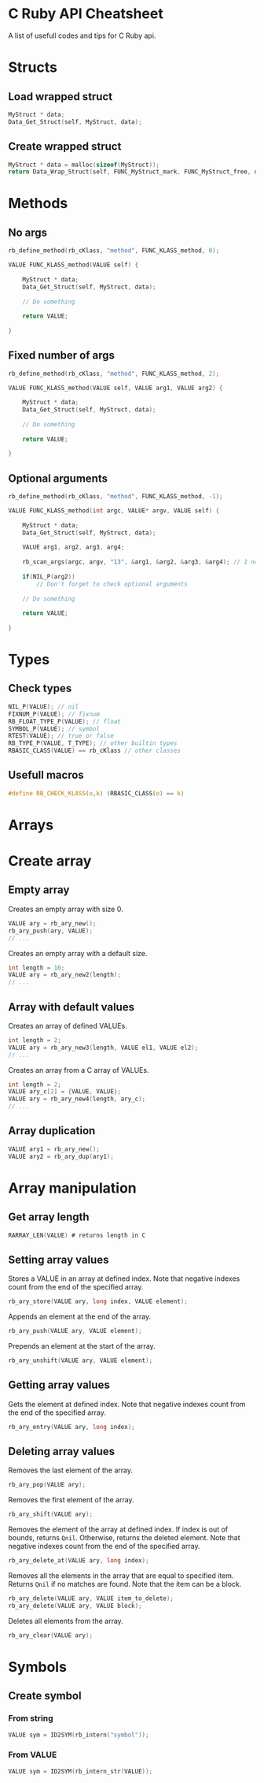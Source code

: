 # C Ruby API Cheatsheet
A list of usefull codes and tips for C Ruby api.

# Structs
## Load wrapped struct
```c
MyStruct * data;
Data_Get_Struct(self, MyStruct, data);
```
## Create wrapped struct
```c
MyStruct * data = malloc(sizeof(MyStruct));
return Data_Wrap_Struct(self, FUNC_MyStruct_mark, FUNC_MyStruct_free, data);
```

# Methods
## No args
```c
rb_define_method(rb_cKlass, "method", FUNC_KLASS_method, 0);

VALUE FUNC_KLASS_method(VALUE self) {
    
    MyStruct * data;
    Data_Get_Struct(self, MyStruct, data);
    
    // Do something
    
    return VALUE;
    
}
```
## Fixed number of args
```c
rb_define_method(rb_cKlass, "method", FUNC_KLASS_method, 2);

VALUE FUNC_KLASS_method(VALUE self, VALUE arg1, VALUE arg2) {
    
    MyStruct * data;
    Data_Get_Struct(self, MyStruct, data);
    
    // Do something
    
    return VALUE;
    
}
```
## Optional arguments
```c
rb_define_method(rb_cKlass, "method", FUNC_KLASS_method, -1);

VALUE FUNC_KLASS_method(int argc, VALUE* argv, VALUE self) {
    
    MyStruct * data;
    Data_Get_Struct(self, MyStruct, data);
    
    VALUE arg1, arg2, arg3, arg4;
    
    rb_scan_args(argc, argv, "13", &arg1, &arg2, &arg3, &arg4); // 1 normal argument and 3 optional arguments
    
    if(NIL_P(arg2))
        // Don't forget to check optional arguments
    
    // Do something
    
    return VALUE;
    
}
```
# Types
## Check types
```c
NIL_P(VALUE); // nil
FIXNUM_P(VALUE); // fixnum
RB_FLOAT_TYPE_P(VALUE); // float
SYMBOL_P(VALUE); // symbol
RTEST(VALUE); // true or false
RB_TYPE_P(VALUE, T_TYPE); // other builtin types
RBASIC_CLASS(VALUE) == rb_cKlass // other classes
```
## Usefull macros
```c
#define RB_CHECK_KLASS(o,k) (RBASIC_CLASS(o) == k)
```
# Arrays
# Create array
## Empty array
Creates an empty array with size 0.
```c
VALUE ary = rb_ary_new();
rb_ary_push(ary, VALUE);
// ...
```
Creates an empty array with a default size.
```c
int length = 10;
VALUE ary = rb_ary_new2(length);
// ...
```
## Array with default values
Creates an array of defined VALUEs.
```c
int length = 2;
VALUE ary = rb_ary_new3(length, VALUE el1, VALUE el2);
// ...
```
Creates an array from a C array of VALUEs.
```c
int length = 2;
VALUE ary_c[2] = {VALUE, VALUE};
VALUE ary = rb_ary_new4(length, ary_c);
// ...
```
## Array duplication
```c
VALUE ary1 = rb_ary_new();
VALUE ary2 = rb_ary_dup(ary1);
```
# Array manipulation
## Get array length
```c
RARRAY_LEN(VALUE) # returns length in C
```
## Setting array values
Stores a VALUE in an array at defined index. Note that negative indexes count from the end of the specified array.
```c
rb_ary_store(VALUE ary, long index, VALUE element);
```
Appends an element at the end of the array.
```c
rb_ary_push(VALUE ary, VALUE element);
```
Prepends an element at the start of the array.
```c
rb_ary_unshift(VALUE ary, VALUE element);
```
## Getting array values
Gets the element at defined index. Note that negative indexes count from the end of the specified array.
```c
rb_ary_entry(VALUE ary, long index);
```
## Deleting array values
Removes the last element of the array.
```c
rb_ary_pop(VALUE ary);
```
Removes the first element of the array.
```c
rb_ary_shift(VALUE ary);
```
Removes the element of the array at defined index. If index is out of bounds, returns `Qnil`. Otherwise, returns the deleted element. Note that negative indexes count from the end of the specified array.
```c
rb_ary_delete_at(VALUE ary, long index);
```
Removes all the elements in the array that are equal to specified item. Returns `Qnil` if no matches are found. Note that the item can be a block.
```c
rb_ary_delete(VALUE ary, VALUE item_to_delete);
rb_ary_delete(VALUE ary, VALUE block);
```
Deletes all elements from the array.
```c
rb_ary_clear(VALUE ary);
```
# Symbols
## Create symbol
### From string
```c
VALUE sym = ID2SYM(rb_intern("symbol"));
```
### From VALUE
```c
VALUE sym = ID2SYM(rb_intern_str(VALUE));
```
